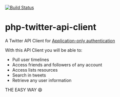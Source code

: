 [![Build Status](https://travis-ci.org/MarcosSegovia/php-twitter-api-client.svg?branch=master)](https://travis-ci.org/MarcosSegovia/php-twitter-api-client)

# php-twitter-api-client

A Twitter API Client for [Application-only authentication](https://dev.twitter.com/oauth/application-only)

With this API Client you will be able to:

- Pull user timelines
- Access friends and followers of any account
- Access lists resources
- Search in tweets
- Retrieve any user information

THE EASY WAY :smile:
